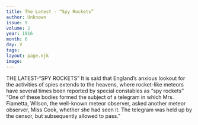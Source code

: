 ```yaml
---
title: The Latest - “Spy Rockets”
author: Unknown
issue: 9
volume: 2
year: 1916
month: 6
day: V
tags:
layout: page.njk
image:
---
```

THE LATEST-“SPY ROCKETS”      It is said that England’s anxious lookout for the activities of spies extends to the heavens, where rocket-like meteors have several times been reported by special constables as “spy rockets” “One of these bodies formed the subject of a telegram in which Mrs. Fiametta, Wilson, the well-known meteor observer, asked another meteor observer, Miss Cook, whether she had seen it. The telegram was held up by the censor, but subsequently allowed to pass.”    


